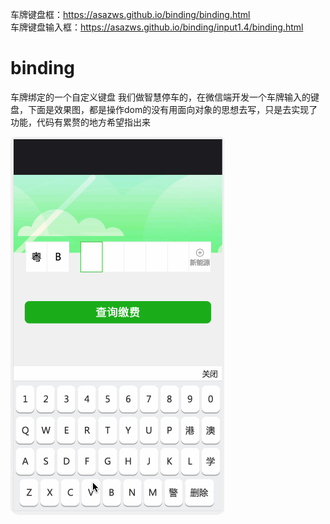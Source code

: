 车牌键盘框：https://asazws.github.io/binding/binding.html  
车牌键盘输入框：https://asazws.github.io/binding/input1.4/binding.html

# binding
车牌绑定的一个自定义键盘
我们做智慧停车的，在微信端开发一个车牌输入的键盘，下面是效果图，都是操作dom的没有用面向对象的思想去写，只是去实现了功能，代码有累赘的地方希望指出来

![](https://github.com/AsaZws/binding/blob/master/images/binding.gif)
